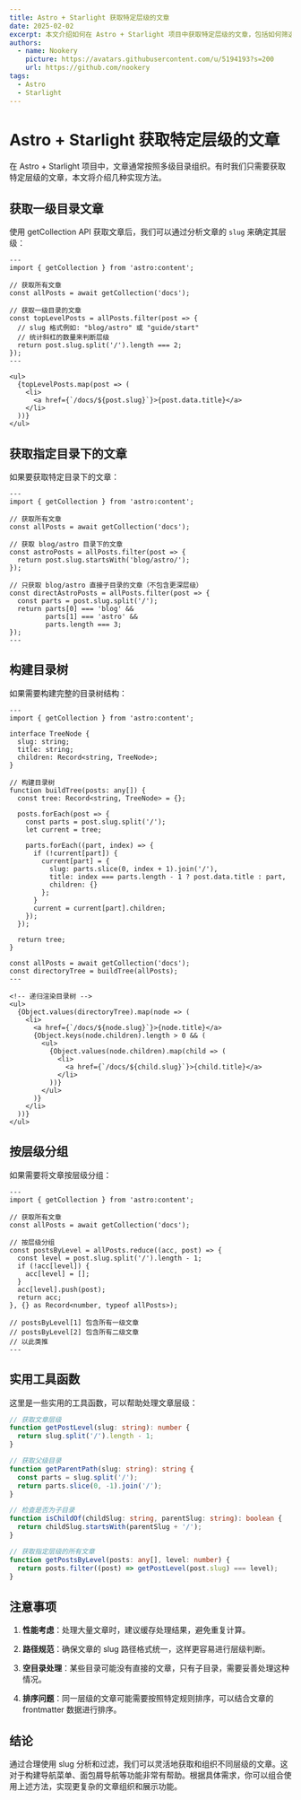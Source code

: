 ```yaml
---
title: Astro + Starlight 获取特定层级的文章
date: 2025-02-02
excerpt: 本文介绍如何在 Astro + Starlight 项目中获取特定层级的文章，包括如何筛选一级目录文章、获取子目录文章等。
authors:
  - name: Nookery
    picture: https://avatars.githubusercontent.com/u/5194193?s=200
    url: https://github.com/nookery
tags:
  - Astro
  - Starlight
---
```


# Astro + Starlight 获取特定层级的文章

在 Astro + Starlight 项目中，文章通常按照多级目录组织。有时我们只需要获取特定层级的文章，本文将介绍几种实现方法。

## 获取一级目录文章

使用 getCollection API 获取文章后，我们可以通过分析文章的 `slug` 来确定其层级：

```astro
---
import { getCollection } from 'astro:content';

// 获取所有文章
const allPosts = await getCollection('docs');

// 获取一级目录的文章
const topLevelPosts = allPosts.filter(post => {
  // slug 格式例如: "blog/astro" 或 "guide/start"
  // 统计斜杠的数量来判断层级
  return post.slug.split('/').length === 2;
});
---

<ul>
  {topLevelPosts.map(post => (
    <li>
      <a href={`/docs/${post.slug}`}>{post.data.title}</a>
    </li>
  ))}
</ul>
```

## 获取指定目录下的文章

如果要获取特定目录下的文章：

```astro
---
import { getCollection } from 'astro:content';

// 获取所有文章
const allPosts = await getCollection('docs');

// 获取 blog/astro 目录下的文章
const astroPosts = allPosts.filter(post => {
  return post.slug.startsWith('blog/astro/');
});

// 只获取 blog/astro 直接子目录的文章（不包含更深层级）
const directAstroPosts = allPosts.filter(post => {
  const parts = post.slug.split('/');
  return parts[0] === 'blog' &&
         parts[1] === 'astro' &&
         parts.length === 3;
});
---
```

## 构建目录树

如果需要构建完整的目录树结构：

```astro
---
import { getCollection } from 'astro:content';

interface TreeNode {
  slug: string;
  title: string;
  children: Record<string, TreeNode>;
}

// 构建目录树
function buildTree(posts: any[]) {
  const tree: Record<string, TreeNode> = {};

  posts.forEach(post => {
    const parts = post.slug.split('/');
    let current = tree;

    parts.forEach((part, index) => {
      if (!current[part]) {
        current[part] = {
          slug: parts.slice(0, index + 1).join('/'),
          title: index === parts.length - 1 ? post.data.title : part,
          children: {}
        };
      }
      current = current[part].children;
    });
  });

  return tree;
}

const allPosts = await getCollection('docs');
const directoryTree = buildTree(allPosts);
---

<!-- 递归渲染目录树 -->
<ul>
  {Object.values(directoryTree).map(node => (
    <li>
      <a href={`/docs/${node.slug}`}>{node.title}</a>
      {Object.keys(node.children).length > 0 && (
        <ul>
          {Object.values(node.children).map(child => (
            <li>
              <a href={`/docs/${child.slug}`}>{child.title}</a>
            </li>
          ))}
        </ul>
      )}
    </li>
  ))}
</ul>
```

## 按层级分组

如果需要将文章按层级分组：

```astro
---
import { getCollection } from 'astro:content';

// 获取所有文章
const allPosts = await getCollection('docs');

// 按层级分组
const postsByLevel = allPosts.reduce((acc, post) => {
  const level = post.slug.split('/').length - 1;
  if (!acc[level]) {
    acc[level] = [];
  }
  acc[level].push(post);
  return acc;
}, {} as Record<number, typeof allPosts>);

// postsByLevel[1] 包含所有一级文章
// postsByLevel[2] 包含所有二级文章
// 以此类推
---
```

## 实用工具函数

这里是一些实用的工具函数，可以帮助处理文章层级：

```typescript
// 获取文章层级
function getPostLevel(slug: string): number {
  return slug.split('/').length - 1;
}

// 获取父级目录
function getParentPath(slug: string): string {
  const parts = slug.split('/');
  return parts.slice(0, -1).join('/');
}

// 检查是否为子目录
function isChildOf(childSlug: string, parentSlug: string): boolean {
  return childSlug.startsWith(parentSlug + '/');
}

// 获取指定层级的所有文章
function getPostsByLevel(posts: any[], level: number) {
  return posts.filter((post) => getPostLevel(post.slug) === level);
}
```

## 注意事项

1. **性能考虑**：处理大量文章时，建议缓存处理结果，避免重复计算。

2. **路径规范**：确保文章的 slug 路径格式统一，这样更容易进行层级判断。

3. **空目录处理**：某些目录可能没有直接的文章，只有子目录，需要妥善处理这种情况。

4. **排序问题**：同一层级的文章可能需要按照特定规则排序，可以结合文章的 frontmatter 数据进行排序。

## 结论

通过合理使用 slug 分析和过滤，我们可以灵活地获取和组织不同层级的文章。这对于构建导航菜单、面包屑导航等功能非常有帮助。根据具体需求，你可以组合使用上述方法，实现更复杂的文章组织和展示功能。
